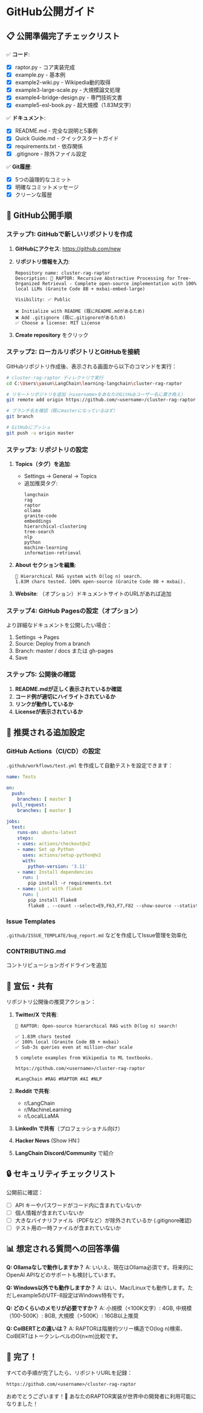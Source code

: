 # GitHub公開ガイド

## 📋 公開準備完了チェックリスト

✅ **コード**:
- [x] raptor.py - コア実装完成
- [x] example.py - 基本例
- [x] example2-wiki.py - Wikipedia動的取得
- [x] example3-large-scale.py - 大規模論文処理
- [x] example4-bridge-design.py - 専門技術文書
- [x] example5-esl-book.py - 超大規模（1.83M文字）

✅ **ドキュメント**:
- [x] README.md - 完全な説明と5事例
- [x] Quick Guide.md - クイックスタートガイド
- [x] requirements.txt - 依存関係
- [x] .gitignore - 除外ファイル設定

✅ **Git履歴**:
- [x] 5つの論理的なコミット
- [x] 明確なコミットメッセージ
- [x] クリーンな履歴

## 🚀 GitHub公開手順

### ステップ1: GitHubで新しいリポジトリを作成

1. **GitHubにアクセス**: https://github.com/new

2. **リポジトリ情報を入力**:
   ```
   Repository name: cluster-rag-raptor
   Description: 🌳 RAPTOR: Recursive Abstractive Processing for Tree-Organized Retrieval - Complete open-source implementation with 100% local LLMs (Granite Code 8B + mxbai-embed-large)
   
   Visibility: ✅ Public
   
   ❌ Initialize with README (既にREADME.mdがあるため)
   ❌ Add .gitignore (既に.gitignoreがあるため)
   ✅ Choose a license: MIT License
   ```

3. **Create repository** をクリック

### ステップ2: ローカルリポジトリとGitHubを接続

GitHubリポジトリ作成後、表示される画面から以下のコマンドを実行：

```bash
# cluster-rag-raptor ディレクトリで実行
cd C:\Users\yasun\LangChain\learning-langchain\cluster-rag-raptor

# リモートリポジトリを追加（<username>をあなたのGitHubユーザー名に置き換え）
git remote add origin https://github.com/<username>/cluster-rag-raptor.git

# ブランチ名を確認（既にmasterになっているはず）
git branch

# GitHubにプッシュ
git push -u origin master
```

### ステップ3: リポジトリの設定

1. **Topics（タグ）を追加**:
   - Settings → General → Topics
   - 追加推奨タグ:
     ```
     langchain
     rag
     raptor
     ollama
     granite-code
     embeddings
     hierarchical-clustering
     tree-search
     nlp
     python
     machine-learning
     information-retrieval
     ```

2. **About セクションを編集**:
   ```
   🌳 Hierarchical RAG system with O(log n) search.
   1.83M chars tested. 100% open-source (Granite Code 8B + mxbai).
   ```

3. **Website**: （オプション）ドキュメントサイトのURLがあれば追加

### ステップ4: GitHub Pagesの設定（オプション）

より詳細なドキュメントを公開したい場合：

1. Settings → Pages
2. Source: Deploy from a branch
3. Branch: master / docs または gh-pages
4. Save

### ステップ5: 公開後の確認

1. **README.mdが正しく表示されているか確認**
2. **コード例が適切にハイライトされているか**
3. **リンクが動作しているか**
4. **Licenseが表示されているか**

## 🎯 推奨される追加設定

### GitHub Actions（CI/CD）の設定

`.github/workflows/test.yml` を作成して自動テストを設定できます：

```yaml
name: Tests

on:
  push:
    branches: [ master ]
  pull_request:
    branches: [ master ]

jobs:
  test:
    runs-on: ubuntu-latest
    steps:
    - uses: actions/checkout@v2
    - name: Set up Python
      uses: actions/setup-python@v2
      with:
        python-version: '3.11'
    - name: Install dependencies
      run: |
        pip install -r requirements.txt
    - name: Lint with flake8
      run: |
        pip install flake8
        flake8 . --count --select=E9,F63,F7,F82 --show-source --statistics
```

### Issue Templates

`.github/ISSUE_TEMPLATE/bug_report.md` などを作成してIssue管理を効率化

### CONTRIBUTING.md

コントリビューションガイドラインを追加

## 📢 宣伝・共有

リポジトリ公開後の推奨アクション：

1. **Twitter/X で共有**:
   ```
   🌳 RAPTOR: Open-source hierarchical RAG with O(log n) search!
   
   ✅ 1.83M chars tested
   ✅ 100% local (Granite Code 8B + mxbai)
   ✅ Sub-3s queries even at million-char scale
   
   5 complete examples from Wikipedia to ML textbooks.
   
   https://github.com/<username>/cluster-rag-raptor
   
   #LangChain #RAG #RAPTOR #AI #NLP
   ```

2. **Reddit で共有**:
   - r/LangChain
   - r/MachineLearning
   - r/LocalLLaMA

3. **LinkedIn で共有**（プロフェッショナル向け）

4. **Hacker News** (Show HN:)

5. **LangChain Discord/Community** で紹介

## 🔒 セキュリティチェックリスト

公開前に確認：

- [ ] API キーやパスワードがコード内に含まれていないか
- [ ] 個人情報が含まれていないか
- [ ] 大きなバイナリファイル（PDFなど）が除外されているか (.gitignore確認)
- [ ] テスト用の一時ファイルが含まれていないか

## 📊 想定される質問への回答準備

**Q: Ollamaなしで動作しますか？**
A: いいえ、現在はOllama必須です。将来的にOpenAI APIなどのサポートも検討しています。

**Q: Windows以外でも動作しますか？**
A: はい、Mac/Linuxでも動作します。ただしexample5のUTF-8設定はWindows特有です。

**Q: どのくらいのメモリが必要ですか？**
A: 小規模（<100K文字）: 4GB, 中規模（100-500K）: 8GB, 大規模（>500K）: 16GB以上推奨

**Q: ColBERTとの違いは？**
A: RAPTORは階層的ツリー構造でO(log n)検索、ColBERTはトークンレベルのO(n×m)比較です。

## 🎉 完了！

すべての手順が完了したら、リポジトリURLを記録：

```
https://github.com/<username>/cluster-rag-raptor
```

おめでとうございます！🎊 あなたのRAPTOR実装が世界中の開発者に利用可能になりました！
